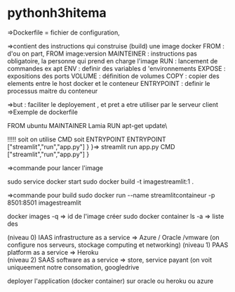 # pythonh3hitema

=>Dockerfile = fichier de configuration,

=>contient des instructions qui construise (build) une image docker
FROM : d'ou on part, FROM image:version
MAINTEINER : instructions pas obligatoire, la personne qui prend en charge l'image
RUN : lancement de commandes ex apt
ENV : definir des variables d 'environnements
EXPOSE : expositions des ports
VOLUME : définition de volumes
COPY : copier des elements entre le host docker et le conteneur
ENTRYPOINT : definir le processus maitre du conteneur


=>but : faciliter le deployement , et pret a etre utiliser par le serveur client
=>Exemple de dockerfile

FROM ubuntu
MAINTAINER Lamia
RUN apt-get update\

!!!!! soit on utilise CMD soit ENTRYPOINT
ENTRYPOINT ["streamlit","run","app.py"] }
			  		 		            }=> streamlit run app.py
CMD ["streamlit","run","app.py"]		}

=>commande pour lancer l'image


sudo service docker start
sudo docker build -t imagestreamlit:1 .

=>commande pour build 
sudo docker run --name streamlitcontaineur -p 8501:8501 imagestreamlit

docker images -q     => id de l'image créer 
sudo docker container ls -a  => liste des 

(niveau 0) IAAS infrastructure as a service => Azure / Oracle /vmware  (on configure nos serveurs, stockage computing et networking)
(niveau 1) PAAS platform as a service => Heroku  
(niveau 2) SAAS software as a service => store, service payant (on voit uniqueement notre consomation, googledrive 


deployer l'application (docker container) sur oracle ou heroku ou azure 
